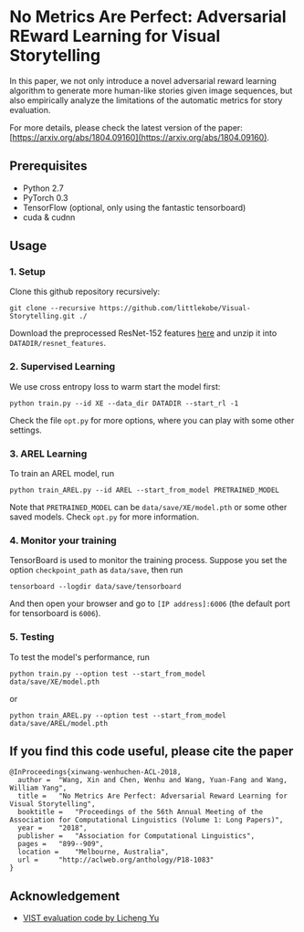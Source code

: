 # No Metrics Are Perfect: Adversarial REward Learning for Visual Storytelling

In this paper, we not only introduce a novel adversarial reward learning algorithm to generate more human-like stories given image sequences, but also empirically analyze the limitations of the automatic metrics for story evaluation. 

For more details, please check the latest version of the paper: [https://arxiv.org/abs/1804.09160](https://arxiv.org/abs/1804.09160).

## Prerequisites 
- Python 2.7
- PyTorch 0.3
- TensorFlow (optional, only using the fantastic tensorboard)
- cuda & cudnn

## Usage
### 1. Setup
Clone this github repository recursively: 

```
git clone --recursive https://github.com/littlekobe/Visual-Storytelling.git ./
```

Download the preprocessed ResNet-152 features [here](http://nlp.cs.ucsb.edu/data/VIST_resnet_features.zip) and unzip it into `DATADIR/resnet_features`.

### 2. Supervised Learning
We use cross entropy loss to warm start the model first:

```
python train.py --id XE --data_dir DATADIR --start_rl -1
```

Check the file `opt.py` for more options, where you can play with some other settings.

### 3. AREL Learning
To train an AREL model, run

```
python train_AREL.py --id AREL --start_from_model PRETRAINED_MODEL
```

Note that `PRETRAINED_MODEL` can be `data/save/XE/model.pth` or some other saved models. 
Check `opt.py` for more information.

### 4. Monitor your training
TensorBoard is used to monitor the training process. Suppose you set the option `checkpoint_path` as `data/save`, then run

```
tensorboard --logdir data/save/tensorboard
```

And then open your browser and go to `[IP address]:6006` (the default port for tensorboard is `6006`).

### 5. Testing
To test the model's performance, run

```
python train.py --option test --start_from_model data/save/XE/model.pth
```

or 

```
python train_AREL.py --option test --start_from_model data/save/AREL/model.pth
```

## If you find this code useful, please cite the paper
```
@InProceedings{xinwang-wenhuchen-ACL-2018,
  author = 	"Wang, Xin and Chen, Wenhu and Wang, Yuan-Fang and Wang, William Yang",
  title = 	"No Metrics Are Perfect: Adversarial Reward Learning for Visual Storytelling",
  booktitle = 	"Proceedings of the 56th Annual Meeting of the Association for Computational Linguistics (Volume 1: Long Papers)",
  year = 	"2018",
  publisher = 	"Association for Computational Linguistics",
  pages = 	"899--909",
  location = 	"Melbourne, Australia",
  url = 	"http://aclweb.org/anthology/P18-1083"
}
```

## Acknowledgement
* [VIST evaluation code by Licheng Yu](https://github.com/lichengunc/vist_eval)